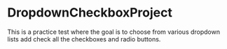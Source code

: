 # DropdownCheckboxProject
This is a practice test where the goal is to choose from various dropdown lists add check all the checkboxes and radio buttons.
